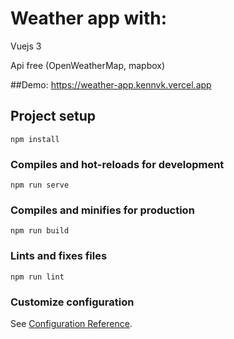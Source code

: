 # Weather app with:
 Vuejs 3
 
 Api free (OpenWeatherMap, mapbox)
 
##Demo: https://weather-app.kennvk.vercel.app
## Project setup

```
npm install
```

### Compiles and hot-reloads for development

```
npm run serve
```

### Compiles and minifies for production

```
npm run build
```

### Lints and fixes files

```
npm run lint
```

### Customize configuration

See [Configuration Reference](https://cli.vuejs.org/config/).
